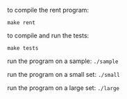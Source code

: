 to compile the rent program:

`make rent`

to compile and run the tests:

`make tests`

run the program on a sample: `./sample`

run the program on a small set: `./small`

run the program on a large set: `./large`
